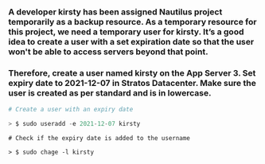 ### A developer kirsty has been assigned Nautilus project temporarily as a backup resource. As a temporary resource for this project, we need a temporary user for kirsty. It’s a good idea to create a user with a set expiration date so that the user won't be able to access servers beyond that point.


### Therefore, create a user named kirsty on the App Server 3. Set expiry date to 2021-12-07 in Stratos Datacenter. Make sure the user is created as per standard and is in lowercase.

```powershell
# Create a user with an expiry date 

> $ sudo useradd -e 2021-12-07 kirsty

```

``` shell
# Check if the expiry date is added to the username 

> $ sudo chage -l kirsty

```
